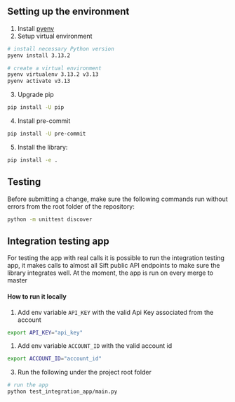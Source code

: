 
## Setting up the environment

1. Install [pyenv](https://github.com/pyenv/pyenv?tab=readme-ov-file#installation)
2. Setup virtual environment

```sh
# install necessary Python version
pyenv install 3.13.2 

# create a virtual environment
pyenv virtualenv 3.13.2 v3.13
pyenv activate v3.13
```

3. Upgrade pip

```sh
pip install -U pip
```

4. Install pre-commit

```sh
pip install -U pre-commit
```

5. Install the library:

```sh
pip install -e .
```

## Testing

Before submitting a change, make sure the following commands run without
errors from the root folder of the repository:

```sh
python -m unittest discover
```

## Integration testing app

For testing the app with real calls it is possible to run the integration testing app,
it makes calls to almost all Sift public API endpoints to make sure the library integrates
well. At the moment, the app is run on every merge to master

#### How to run it locally

1. Add env variable `API_KEY` with the valid Api Key associated from the account

```sh
export API_KEY="api_key"
```

1. Add env variable `ACCOUNT_ID` with the valid account id

```sh
export ACCOUNT_ID="account_id"
```

3. Run the following under the project root folder

```sh
# run the app
python test_integration_app/main.py
```
